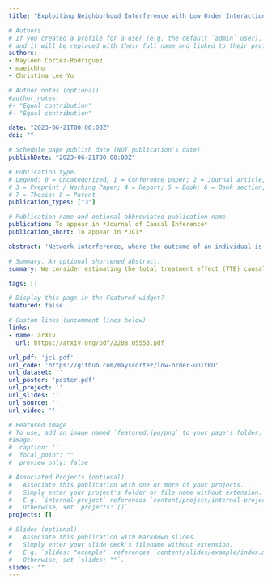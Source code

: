 ```yaml
---
title: "Exploiting Neighborhood Interference with Low Order Interactions under Unit Randomized Design"

# Authors
# If you created a profile for a user (e.g. the default `admin` user), write the username (folder name) here 
# and it will be replaced with their full name and linked to their profile.
authors:
- Mayleen Cortez-Rodriguez
- maeichho
- Christina Lee Yu

# Author notes (optional)
#author_notes:
#- "Equal contribution"
#- "Equal contribution"

date: "2023-06-21T00:00:00Z"
doi: ""

# Schedule page publish date (NOT publication's date).
publishDate: "2023-06-21T00:00:00Z"

# Publication type.
# Legend: 0 = Uncategorized; 1 = Conference paper; 2 = Journal article;
# 3 = Preprint / Working Paper; 4 = Report; 5 = Book; 6 = Book section;
# 7 = Thesis; 8 = Patent
publication_types: ["3"]

# Publication name and optional abbreviated publication name.
publication: To appear in *Journal of Causal Inference*
publication_short: To appear in *JCI*

abstract: 'Network interference, where the outcome of an individual is affected by the treatment assignment of those in their social network, is pervasive in real-world settings. However, it poses a challenge to estimating causal effects. We consider the task of estimating the total treatment effect (TTE), or the difference between the average outcomes of the population when everyone is treated versus when no one is, under network interference. Under a Bernoulli randomized design, we provide an unbiased estimator for the TTE when network interference effects are constrained to low order interactions among neighbors of an individual. We make no assumptions on the graph other than bounded degree, allowing for well-connected networks that may not be easily clustered. We derive a bound on the variance of our estimator and show in simulated experiments that it performs well compared with standard estimators for the TTE. We also derive a minimax lower bound on the mean squared error of our estimator which suggests that the difficulty of estimation can be characterized by the degree of interactions in the potential outcomes model. We also prove that our estimator is asymptotically normal under boundedness conditions on the network degree and potential outcomes model. Central to our contribution is a new framework for balancing model flexibility and statistical complexity as captured by this low order interactions structure.'

# Summary. An optional shortened abstract.
summary: We consider estimating the total treatment effect (TTE) causal estimand in a setting with network interference. To model this interference, we introduce a potential outcomes framework where individuals receive additive effects for each sufficiently small subset of their neithborhood that is entirely exposed to a treatment. In this setting, we develop an unbiased estimator for TTE and reason about its variance. We validate our approach using experiments on simulated data.

tags: []

# Display this page in the Featured widget?
featured: false

# Custom links (uncomment lines below)
links:
- name: arXiv
  url: https://arxiv.org/pdf/2208.05553.pdf

url_pdf: 'jci.pdf'
url_code: 'https://github.com/mayscortez/low-order-unitRD'
url_dataset: ''
url_poster: 'poster.pdf'
url_project: ''
url_slides: ''
url_source: ''
url_video: ''

# Featured image
# To use, add an image named `featured.jpg/png` to your page's folder. 
#image:
#  caption: ''
#  focal_point: ""
#  preview_only: false

# Associated Projects (optional).
#   Associate this publication with one or more of your projects.
#   Simply enter your project's folder or file name without extension.
#   E.g. `internal-project` references `content/project/internal-project/index.md`.
#   Otherwise, set `projects: []`.
projects: []

# Slides (optional).
#   Associate this publication with Markdown slides.
#   Simply enter your slide deck's filename without extension.
#   E.g. `slides: "example"` references `content/slides/example/index.md`.
#   Otherwise, set `slides: ""`.
slides: ""
---
```


